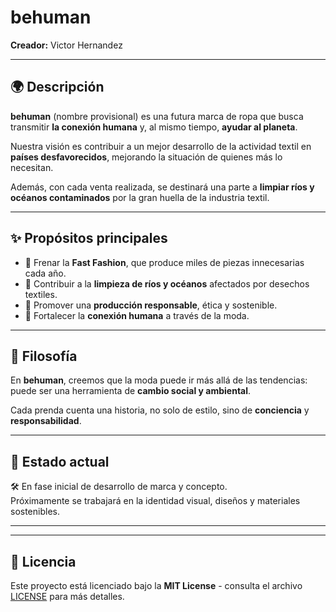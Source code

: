 # behuman

**Creador:** Victor Hernandez  

---

## 🌍 Descripción

**behuman** (nombre provisional) es una futura marca de ropa que busca transmitir **la conexión humana** y, al mismo tiempo, **ayudar al planeta**.  

Nuestra visión es contribuir a un mejor desarrollo de la actividad textil en **países desfavorecidos**, mejorando la situación de quienes más lo necesitan.  

Además, con cada venta realizada, se destinará una parte a **limpiar ríos y océanos contaminados** por la gran huella de la industria textil.

---

## ✨ Propósitos principales

- 🌱 Frenar la **Fast Fashion**, que produce miles de piezas innecesarias cada año.  
- 🌊 Contribuir a la **limpieza de ríos y océanos** afectados por desechos textiles.  
- 👕 Promover una **producción responsable**, ética y sostenible.  
- 🤝 Fortalecer la **conexión humana** a través de la moda.  

---

## 📌 Filosofía

En **behuman**, creemos que la moda puede ir más allá de las tendencias:  
puede ser una herramienta de **cambio social y ambiental**.  

Cada prenda cuenta una historia, no solo de estilo, sino de **conciencia** y **responsabilidad**.  

---

## 🚀 Estado actual

🛠️ En fase inicial de desarrollo de marca y concepto.  
Próximamente se trabajará en la identidad visual, diseños y materiales sostenibles.  

---


---

## 📄 Licencia

Este proyecto está licenciado bajo la **MIT License** - consulta el archivo [LICENSE](./LICENSE) para más detalles.

